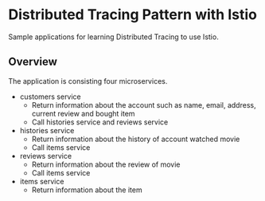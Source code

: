 # Distributed Tracing Pattern with Istio

Sample applications for learning Distributed Tracing to use Istio.

## Overview

The application is consisting four microservices.

* customers service
  * Return information about the account such as name, email, address, current review and bought item
  * Call histories service and reviews service
* histories service
  * Return information about the history of account watched movie
  * Call items service
* reviews service
  * Return information about the review of movie
  * Call items service
* items service
  * Return information about the item
